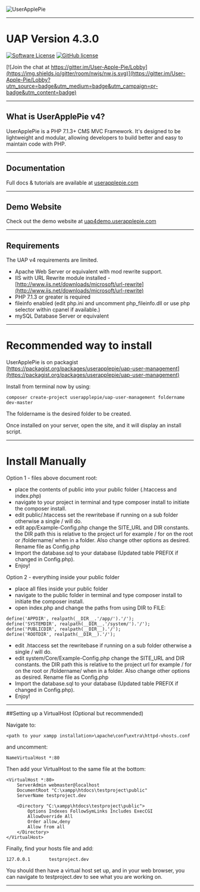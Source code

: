 ![UserApplePie](https://www.userapplepie.com/uap4logo.gif)

---

# UAP Version 4.3.0

[![Software License](http://img.shields.io/badge/License-BSD--3-brightgreen.svg)](LICENSE)
[![GitHub license](https://img.shields.io/badge/license-MIT-blue.svg)](https://raw.githubusercontent.com/UserApplePie/UAP-MVC-CMS-3/master/license.txt)

[![Join the chat at https://gitter.im/User-Apple-Pie/Lobby](https://img.shields.io/gitter/room/nwjs/nw.js.svg)](https://gitter.im/User-Apple-Pie/Lobby?utm_source=badge&utm_medium=badge&utm_campaign=pr-badge&utm_content=badge)

---

## What is UserApplePie v4?

UserApplePie is a PHP 7.1.3+ CMS MVC Framework. It's designed to be lightweight and modular, allowing developers to build better and easy to maintain code with PHP.

---

## Documentation

Full docs & tutorials are available at [userapplepie.com](https://www.userapplepie.com/)

---

## Demo Website

Check out the demo website at [uap4demo.userapplepie.com](https://uap4demo.userapplepie.com/)

---

## Requirements

The UAP v4 requirements are limited.

- Apache Web Server or equivalent with mod rewrite support.
- IIS with URL Rewrite module installed - [http://www.iis.net/downloads/microsoft/url-rewrite](http://www.iis.net/downloads/microsoft/url-rewrite)
- PHP 7.1.3 or greater is required
- fileinfo enabled (edit php.ini and uncomment php_fileinfo.dll or use php selector within cpanel if available.)
- mySQL Database Server or equivalent

---

# Recommended way to install

UserApplePie is on packagist [https://packagist.org/packages/userapplepie/uap-user-management](https://packagist.org/packages/userapplepie/uap-user-management)

Install from terminal now by using:

```
composer create-project userapplepie/uap-user-management foldername dev-master
```

The foldername is the desired folder to be created.

Once installed on your server, open the site, and it will display an install script.

---

# Install Manually

Option 1 - files above document root:

* place the contents of public into your public folder (.htaccess and index.php)
* navigate to your project in terminal and type composer install to initiate the composer install.
* edit public/.htaccess set the rewritebase if running on a sub folder otherwise a single / will do.
* edit app/Example-Config.php change the SITE_URL and DIR constants. the DIR path this is relative to the project url for example / for on the root or /foldername/ when in a folder. Also change other options as desired. Rename file as Config.php
* Import the database.sql to your database (Updated table PREFIX if changed in Config.php).
* Enjoy!

Option 2 - everything inside your public folder

* place all files inside your public folder
* navigate to the public folder in terminal and type composer install to initiate the composer install.
* open index.php and change the paths from using DIR to FILE:

````
define('APPDIR', realpath(__DIR__.'/app/').'/');
define('SYSTEMDIR', realpath(__DIR__.'/system/').'/');
define('PUBLICDIR', realpath(__DIR__).'/');
define('ROOTDIR', realpath(__DIR__).'/');
````

* edit .htaccess set the rewritebase if running on a sub folder otherwise a single / will do.
* edit system/Core/Example-Config.php change the SITE_URL and DIR constants. the DIR path this is relative to the project url for example / for on the root or /foldername/ when in a folder. Also change other options as desired. Rename file as Config.php
* Import the database.sql to your database (Updated table PREFIX if changed in Config.php).
* Enjoy!

---

##Setting up a VirtualHost (Optional but recommended)

Navigate to:
````
<path to your xampp installation>\apache\conf\extra\httpd-vhosts.conf
````

and uncomment:

````
NameVirtualHost *:80
````

Then add your VirtualHost to the same file at the bottom:

````
<VirtualHost *:80>
    ServerAdmin webmaster@localhost
    DocumentRoot "C:\xampp\htdocs\testproject\public"
    ServerName testproject.dev

    <Directory "C:\xampp\htdocs\testproject\public">
        Options Indexes FollowSymLinks Includes ExecCGI
        AllowOverride All
        Order allow,deny
        Allow from all
    </Directory>
</VirtualHost>
````

Finally, find your hosts file and add:

````
127.0.0.1       testproject.dev
````

You should then have a virtual host set up, and in your web browser, you can navigate to testproject.dev to see what you are working on.

---
